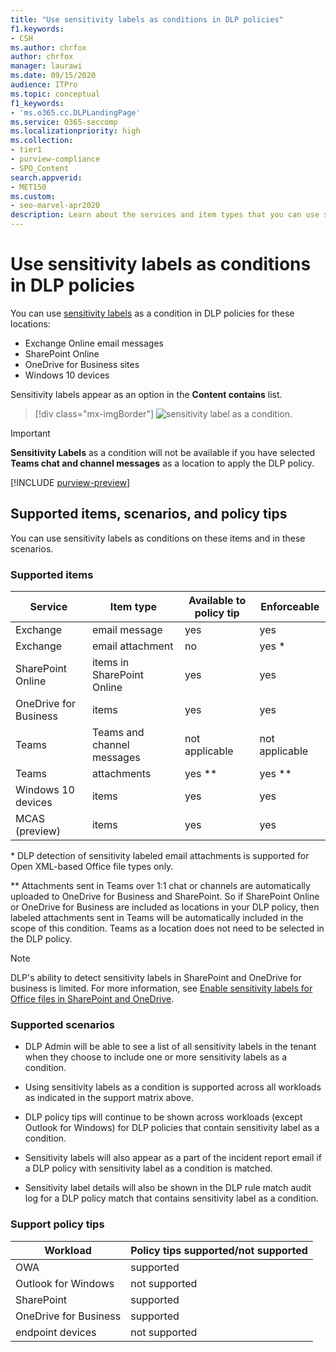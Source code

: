 ```yaml
---
title: "Use sensitivity labels as conditions in DLP policies"
f1.keywords:
- CSH
ms.author: chrfox
author: chrfox
manager: laurawi
ms.date: 09/15/2020
audience: ITPro
ms.topic: conceptual
f1_keywords:
- 'ms.o365.cc.DLPLandingPage'
ms.service: O365-seccomp
ms.localizationpriority: high
ms.collection: 
- tier1
- purview-compliance
- SPO_Content
search.appverid: 
- MET150
ms.custom:
- seo-marvel-apr2020
description: Learn about the services and item types that you can use sensitivity labels as conditions in DLP policies
---
```


# Use sensitivity labels as conditions in DLP policies

You can use [sensitivity labels](sensitivity-labels.md) as a condition in DLP policies for these locations:

- Exchange Online email messages
- SharePoint Online
- OneDrive for Business sites
- Windows 10 devices

Sensitivity labels appear as an option in the **Content contains** list.

> [!div class="mx-imgBorder"]
> ![sensitivity label as a condition.](../media/dlp-sensitivity-label-as-a-condition.png)

> [!IMPORTANT]
> **Sensitivity Labels** as a condition will not be available if you have selected **Teams chat and channel messages** as a location to apply the DLP policy.


[!INCLUDE [purview-preview](../includes/purview-preview.md)]

## Supported items, scenarios, and policy tips

You can use sensitivity labels as conditions on these items and in these scenarios.

### Supported items

|Service  |Item type  |Available to policy tip  |Enforceable  |
|---------|---------|---------|---------|
|Exchange    |email message         |yes         |yes         |
|Exchange    |email attachment         |no         |yes *         |
|SharePoint Online     |items in SharePoint Online         |yes         |yes         |
|OneDrive for Business     |items         |yes         |yes         |
|Teams     |Teams and channel messages         |not applicable         |not applicable         |
|Teams     |attachments         |yes **         |yes **         |
|Windows 10 devices     |items         |yes         |yes         |
|MCAS (preview) |items         |yes         |yes         |

\* DLP detection of sensitivity labeled email attachments is supported for Open XML-based Office file types only.

\** Attachments sent in Teams over 1:1 chat or channels are automatically uploaded to OneDrive for Business and SharePoint. So if SharePoint Online or OneDrive for Business are included as locations in your DLP policy, then labeled attachments sent in Teams will be automatically included in the scope of this condition. Teams as a location does not need to be selected in the DLP policy.

> [!NOTE]
> DLP's ability to detect sensitivity labels in SharePoint and OneDrive for business is limited. For more information, see [Enable sensitivity labels for Office files in SharePoint and OneDrive](sensitivity-labels-sharepoint-onedrive-files.md#limitations).

### Supported scenarios

- DLP Admin will be able to see a list of all sensitivity labels in the tenant when they choose to include one or more sensitivity labels as a condition.

- Using sensitivity labels as a condition is supported across all workloads as indicated in the support matrix above.

- DLP policy tips will continue to be shown across workloads (except Outlook for Windows) for DLP policies that contain sensitivity label as a condition.

- Sensitivity labels will also appear as a part of the incident report email if a DLP policy with sensitivity label as a condition is matched.

- Sensitivity label details will also be shown in the DLP rule match audit log for a DLP policy match that contains sensitivity label as a condition.


### Support policy tips


|Workload  |Policy tips supported/not supported  |
|---------|---------|
|OWA |    supported     |
|Outlook for Windows   |  not supported       |
|SharePoint   |   supported      |
|OneDrive for Business    |    supported     |
|endpoint devices   |  not supported       |
